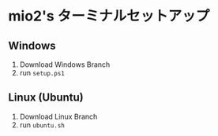# mio2's ターミナルセットアップ
## Windows
1. Download Windows Branch
2. run `setup.ps1`
## Linux (Ubuntu)
1. Download Linux Branch
2. run `ubuntu.sh`
